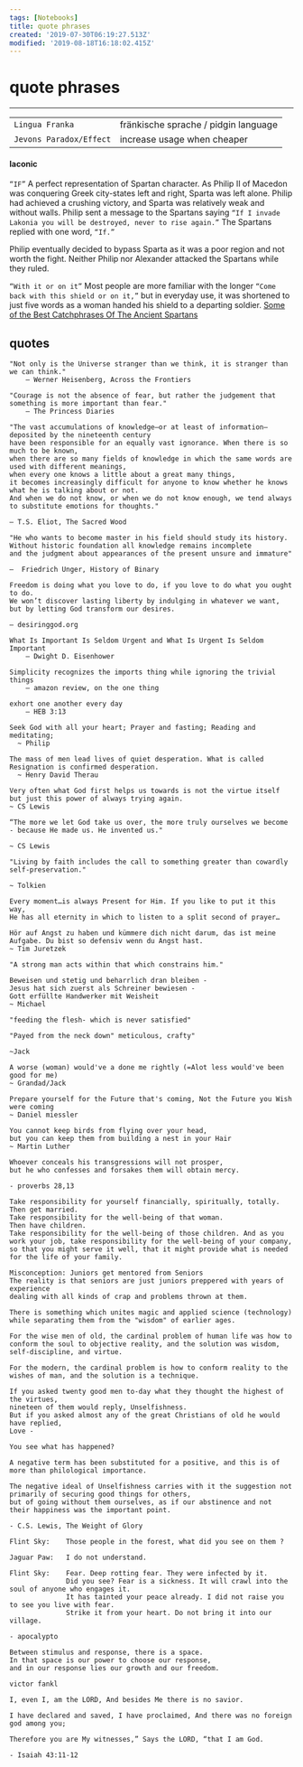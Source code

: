 ```yaml
---
tags: [Notebooks]
title: quote phrases
created: '2019-07-30T06:19:27.513Z'
modified: '2019-08-18T16:18:02.415Z'
---
```


# quote phrases

---

| | |
|--|--|
| `Lingua Franka`         | fränkische sprache / pidgin language |
| `Jevons Paradox/Effect` | increase usage when cheaper          |


#### laconic
`“IF”` A perfect representation of Spartan character. As Philip II of Macedon was conquering Greek city-states left and right,
Sparta was left alone. Philip had achieved a crushing victory, and Sparta was relatively weak and without walls.
Philip sent a message to the Spartans saying `“If I invade Lakonia you will be destroyed, never to rise again.”` 
The Spartans replied with one word, `“If.”`

Philip eventually decided to bypass Sparta as it was a poor region and not worth the fight.
Neither Philip nor Alexander attacked the Spartans while they ruled.

`“With it or on it”`
Most people are more familiar with the longer `“Come back with this shield or on it,”` 
but in everyday use, it was shortened to just five words as a woman handed his shield to a departing soldier.
[Some of the Best Catchphrases Of The Ancient Spartans](https://www.warhistoryonline.com/instant-articles/best-spartan-laconic-phrases-boldest-wittiest-lines-ever-recorded.html)

## quotes
```
"Not only is the Universe stranger than we think, it is stranger than we can think."
    ― Werner Heisenberg, Across the Frontiers 
```

```
"Courage is not the absence of fear, but rather the judgement that something is more important than fear."
    — The Princess Diaries
```

```
"The vast accumulations of knowledge—or at least of information—deposited by the nineteenth century 
have been responsible for an equally vast ignorance. When there is so much to be known,
when there are so many fields of knowledge in which the same words are used with different meanings,
when every one knows a little about a great many things, 
it becomes increasingly difficult for anyone to know whether he knows what he is talking about or not. 
And when we do not know, or when we do not know enough, we tend always to substitute emotions for thoughts."

— T.S. Eliot, The Sacred Wood
```

```
"He who wants to become master in his field should study its history.
Without historic foundation all knowledge remains incomplete 
and the judgment about appearances of the present unsure and immature"

—  Friedrich Unger, History of Binary
```

```
Freedom is doing what you love to do, if you love to do what you ought to do.
We won’t discover lasting liberty by indulging in whatever we want, 
but by letting God transform our desires.

— desiringgod.org
```

```
What Is Important Is Seldom Urgent and What Is Urgent Is Seldom Important
    — Dwight D. Eisenhower
```

```
Simplicity recognizes the imports thing while ignoring the trivial things
    — amazon review, on the one thing
```

```
exhort one another every day
    — HEB 3:13
```

```
Seek God with all your heart; Prayer and fasting; Reading and meditating; 
  ~ Philip
```

```
The mass of men lead lives of quiet desperation. What is called Resignation is confirmed desperation. 
  ~ Henry David Therau
```

```
Very often what God first helps us towards is not the virtue itself but just this power of always trying again.
~ CS Lewis
```

```
“The more we let God take us over, the more truly ourselves we become - because He made us. He invented us." 

~ CS Lewis
```

```
"Living by faith includes the call to something greater than cowardly self-preservation." 

~ Tolkien
```

```
Every moment…is always Present for Him. If you like to put it this way, 
He has all eternity in which to listen to a split second of prayer…
```

```
Hör auf Angst zu haben und kümmere dich nicht darum, das ist meine Aufgabe. Du bist so defensiv wenn du Angst hast. 
~ Tim Juretzek
```

```
"A strong man acts within that which constrains him."
```

```
Beweisen und stetig und beharrlich dran bleiben - 
Jesus hat sich zuerst als Schreiner bewiesen - 
Gott erfüllte Handwerker mit Weisheit 
~ Michael
```

```
"feeding the flesh- which is never satisfied"

"Payed from the neck down" meticulous, crafty"

~Jack

A worse (woman) would've a done me rightly (=Alot less would've been good for me) 
~ Grandad/Jack
```

```
Prepare yourself for the Future that's coming, Not the Future you Wish were coming 
~ Daniel miessler 
```

```
You cannot keep birds from flying over your head,
but you can keep them from building a nest in your Hair 
~ Martin Luther
```

```
Whoever conceals his transgressions will not prosper,
but he who confesses and forsakes them will obtain mercy.

- proverbs 28,13
```

```
Take responsibility for yourself financially, spiritually, totally.
Then get married.
Take responsibility for the well-being of that woman.
Then have children.
Take responsibility for the well-being of those children. And as you work your job, take responsibility for the well-being of your company, so that you might serve it well, that it might provide what is needed for the life of your family.
```

```
Misconception: Juniors get mentored from Seniors
The reality is that seniors are just juniors preppered with years of experience
dealing with all kinds of crap and problems thrown at them.
```

```
There is something which unites magic and applied science (technology) while separating them from the "wisdom" of earlier ages.

For the wise men of old, the cardinal problem of human life was how to conform the soul to objective reality, and the solution was wisdom, self-discipline, and virtue.

For the modern, the cardinal problem is how to conform reality to the wishes of man, and the solution is a technique.
```

```
If you asked twenty good men to-day what they thought the highest of the virtues,
nineteen of them would reply, Unselfishness.
But if you asked almost any of the great Christians of old he would have replied, 
Love - 

You see what has happened?

A negative term has been substituted for a positive, and this is of more than philological importance. 

The negative ideal of Unselfishness carries with it the suggestion not primarily of securing good things for others, 
but of going without them ourselves, as if our abstinence and not their happiness was the important point.

- C.S. Lewis, The Weight of Glory
```

```
Flint Sky:    Those people in the forest, what did you see on them ?

Jaguar Paw:   I do not understand.

Flint Sky:    Fear. Deep rotting fear. They were infected by it.
              Did you see? Fear is a sickness. It will crawl into the soul of anyone who engages it. 
              It has tainted your peace already. I did not raise you to see you live with fear. 
              Strike it from your heart. Do not bring it into our village.

- apocalypto
```

```
Between stimulus and response, there is a space. 
In that space is our power to choose our response,
and in our response lies our growth and our freedom.

victor fankl
```

```
I, even I, am the LORD, And besides Me there is no savior. 

I have declared and saved, I have proclaimed, And there was no foreign god among you; 

Therefore you are My witnesses,” Says the LORD, “that I am God.

- Isaiah 43:11-12
```
